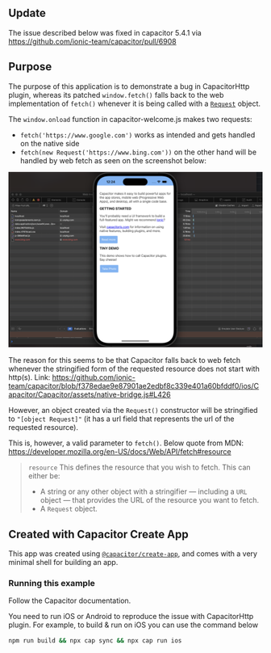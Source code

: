 ## Update

The issue described below was fixed in capacitor 5.4.1 via https://github.com/ionic-team/capacitor/pull/6908

## Purpose

The purpose of this application is to demonstrate a bug in CapacitorHttp plugin, whereas its patched `window.fetch()` falls back to the web implementation of `fetch()` whenever it is being called with a [`Request`](https://developer.mozilla.org/en-US/docs/Web/API/Request) object.

The `window.onload` function in capacitor-welcome.js makes two requests:
 - `fetch('https://www.google.com')` works as intended and gets handled on the native side
 - `fetch(new Request('https://www.bing.com'))` on the other hand will be handled by web fetch as seen on the screenshot below:

 <img src="./RequestMadeByBrowser.png" width="800px" />

 The reason for this seems to be that Capacitor falls back to web fetch whenever the stringified form of the requested resource does not start with http(s). Link: https://github.com/ionic-team/capacitor/blob/f378edae9e87901ae2edbf8c339e401a60bfddf0/ios/Capacitor/Capacitor/assets/native-bridge.js#L426

 However, an object created via the `Request()` constructor will be stringified to `"[object Request]"` (it has a url field that represents the url of the requested resource).

 This is, however, a valid parameter to `fetch()`. Below quote from MDN: https://developer.mozilla.org/en-US/docs/Web/API/fetch#resource

> `resource`
> This defines the resource that you wish to fetch. This can either be:
>  - A string or any other object with a stringifier — including a `URL` object — that provides the URL of the resource you want to fetch.
>  - A `Request` object.

## Created with Capacitor Create App

This app was created using [`@capacitor/create-app`](https://github.com/ionic-team/create-capacitor-app),
and comes with a very minimal shell for building an app.

### Running this example

Follow the Capacitor documentation.

You need to run iOS or Android to reproduce the issue with CapacitorHttp plugin. For example, to build & run on iOS you can use the command below
```bash
npm run build && npx cap sync && npx cap run ios
```
